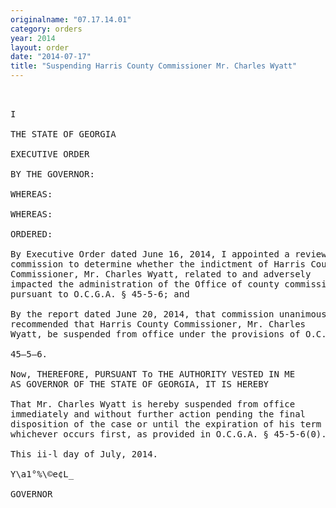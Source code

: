 ```yaml
---
originalname: "07.17.14.01"
category: orders
year: 2014
layout: order
date: "2014-07-17"
title: "Suspending Harris County Commissioner Mr. Charles Wyatt"
---
```

<pre>
 

I

THE STATE OF GEORGIA

EXECUTIVE ORDER

BY THE GOVERNOR:

WHEREAS:

WHEREAS:

ORDERED:

By Executive Order dated June 16, 2014, I appointed a review
commission to determine whether the indictment of Harris County
Commissioner, Mr. Charles Wyatt, related to and adversely
impacted the administration of the Office of county commissioner
pursuant to O.C.G.A. § 45-5-6; and

By the report dated June 20, 2014, that commission unanimously
recommended that Harris County Commissioner, Mr. Charles
Wyatt, be suspended from office under the provisions of O.C.G.A. §

45—5—6.

Now, THEREFORE, PURSUANT To THE AUTHORITY VESTED IN ME
AS GOVERNOR OF THE STATE OF GEORGIA, IT IS HEREBY

That Mr. Charles Wyatt is hereby suspended from office
immediately and without further action pending the final
disposition of the case or until the expiration of his term of office,
whichever occurs first, as provided in O.C.G.A. § 45-5-6(0).

This ii-l day of July, 2014.

Y\a1°%\©e¢L_

GOVERNOR

</pre>
